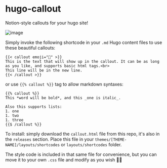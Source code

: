 # hugo-callout
Notion-style callouts for your hugo site!

![image](https://user-images.githubusercontent.com/30897918/185045001-d9cf9d05-a220-4eb0-ae96-5b0dba4087ea.png)

Simply invoke the following shortcode in your `.md` Hugo content files to use these beautiful callouts:

```
{{< callout emoji="💯" >}} 
This is the text that will show up in the callout. It can be as long as you like, and supports basic html tags.<br>
This line will be in the new line.
{{< /callout >}}
```

or use `{{% callout %}}` tag to allow markdown syntaxes:

```
{{% callout %}}
This *word will be bold*, and this _one is italic_.

Also this supports lists:
1. one
1. two
1. three
{{$ /callout %}}
```

To install: simply download the `callout.html` file from this repo, it's also in the `releases` section. Place this file in your `themes/[THEME-NAME]/layouts/shortcodes` or `layouts/shortcodes` folder.

The style code is included in that same file for convenience, but you can move it to your own `.css` file and modify as you wish 👍🏻 
